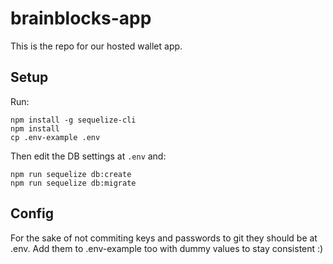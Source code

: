 # brainblocks-app

This is the repo for our hosted wallet app.

## Setup
Run: 

```
npm install -g sequelize-cli
npm install
cp .env-example .env
```

Then edit the DB settings at `.env` and:

```
npm run sequelize db:create
npm run sequelize db:migrate
```

## Config
For the sake of not commiting keys and passwords to git they should be at .env.
Add them to .env-example too with dummy values to stay consistent :)